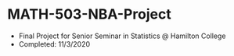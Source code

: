 # MATH-503-NBA-Project
- Final Project for Senior Seminar in Statistics @ Hamilton College  
- Completed: 11/3/2020  

